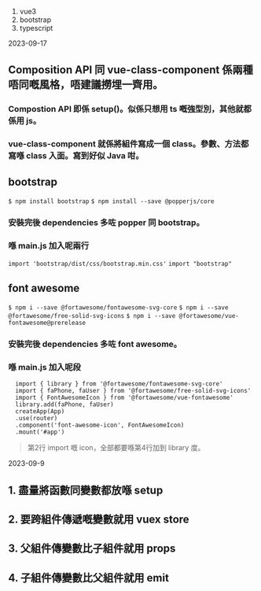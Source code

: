1. vue3
2. bootstrap
3. typescript



2023-09-17
## Composition API 同 vue-class-component 係兩種唔同嘅風格，唔建議撈埋一齊用。
### Compostion API 即係 setup()。似係只想用 ts 嘅強型別，其他就都係用 js。
### vue-class-component 就係將組件寫成一個 class。參數、方法都寫喺 class 入面。寫到好似 Java 咁。

## bootstrap
``` $ npm install bootstrap ```
``` $ npm install --save @popperjs/core ```
### 安裝完後 dependencies 多咗 popper 同 bootstrap。
### 喺 main.js 加入呢兩行
``` import 'bootstrap/dist/css/bootstrap.min.css' ```
``` import "bootstrap" ```


## font awesome
``` $ npm i --save @fortawesome/fontawesome-svg-core ```
``` $ npm i --save @fortawesome/free-solid-svg-icons ```
``` $ npm i --save @fortawesome/vue-fontawesome@prerelease ```
### 安裝完後 dependencies 多咗 font awesome。
### 喺 main.js 加入呢段
```
  import { library } from '@fortawesome/fontawesome-svg-core'
  import { faPhone, faUser } from '@fortawesome/free-solid-svg-icons'
  import { FontAwesomeIcon } from '@fortawesome/vue-fontawesome'
  library.add(faPhone, faUser)
  createApp(App)
  .use(router)
  .component('font-awesome-icon', FontAwesomeIcon)
  .mount('#app')
```
> 第2行 import 嘅 icon，全部都要喺第4行加到 library 度。



2023-09-9
## 1. 盡量將函數同變數都放喺 setup
## 2. 要跨組件傳遞嘅變數就用 vuex store
## 3. 父組件傳變數比子組件就用 props
## 4. 子組件傳變數比父組件就用 emit